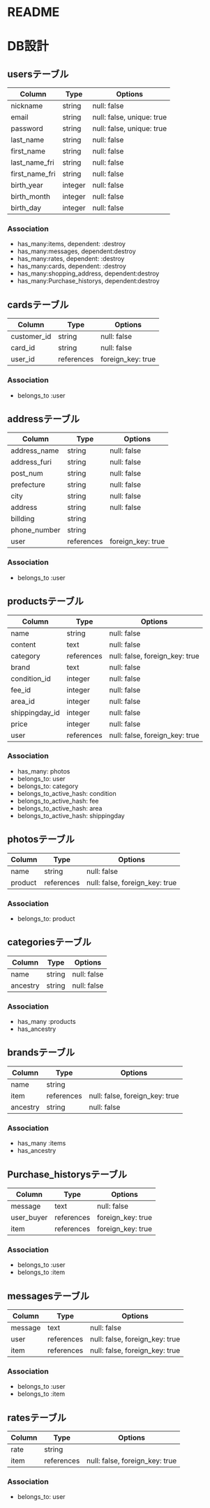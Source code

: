 # README

# DB設計
## usersテーブル
|Column|Type|Options|
|------|----|-------|
|nickname|string|null: false
|email|string|null: false, unique: true|
|password|string|null: false, unique: true|
|last_name|string|null: false|
|first_name|string|null: false|
|last_name_fri|string|null: false|
|first_name_fri|string|null: false|
|birth_year|integer|null: false|
|birth_month|integer|null: false|
|birth_day|integer|null: false|

### Association
- has_many:items, dependent: :destroy
- has_many:messages, dependent:destroy
- has_many:rates, dependent: :destroy
- has_many:cards, dependent: :destroy
- has_many:shopping_address, dependent:destroy
- has_many:Purchase_historys, dependent:destroy

## cardsテーブル
|Column|Type|Options|
|------|----|-------|
|customer_id|string|null: false|
|card_id|string|null: false|
|user_id|references|foreign_key: true|
### Association
- belongs_to :user

## addressテーブル
|Column|Type|Options|
|------|----|-------|
|address_name|string|null: false|
|address_furi|string|null: false|
|post_num|string|null: false|
|prefecture|string|null: false|
|city|string|null: false|
|address|string|null: false|
|billding|string|
|phone_number|string|
|user|references|foreign_key: true|
### Association
- belongs_to :user

## productsテーブル
|Column|Type|Options|
|------|----|-------|
|name|string|null: false|
|content|text|null: false|
|category|references|null: false, foreign_key: true|
|brand|text|null: false|
|condition_id|integer|null: false|
|fee_id|integer|null: false|
|area_id|integer|null: false|
|shippingday_id|integer|null: false|
|price|integer|null: false|
|user|references|null: false, foreign_key: true|
### Association
- has_many: photos 
- belongs_to: user
- belongs_to: category
- belongs_to_active_hash: condition
- belongs_to_active_hash: fee
- belongs_to_active_hash: area
- belongs_to_active_hash: shippingday

## photosテーブル
|Column|Type|Options|
|------|----|-------|
|name|string|null: false|
|product|references|null: false, foreign_key: true|
### Association
- belongs_to: product

## categoriesテーブル
|Column|Type|Options|
|------|----|-------|
|name|string|null: false|
|ancestry|string|null: false|

### Association
- has_many :products
- has_ancestry

## brandsテーブル
|Column|Type|Options|
|------|----|-------|
|name|string|
|item|references|null: false, foreign_key: true|
|ancestry|string|null: false|
### Association
- has_many :items
- has_ancestry

## Purchase_historysテーブル
|Column|Type|Options|
|------|----|-------|
|message|text|null: false|
|user_buyer|references|foreign_key: true|
|item|references|foreign_key: true|
### Association
- belongs_to :user
- belongs_to :item

## messagesテーブル
|Column|Type|Options|
|------|----|-------|
|message|text|null: false|
|user|references|null: false, foreign_key: true|
|item|references|null: false, foreign_key: true|
### Association
- belongs_to :user
- belongs_to :item

## ratesテーブル
|Column|Type|Options|
|------|----|-------|
|rate|string|
|item|references|null: false, foreign_key: true|
### Association
- belongs_to: user